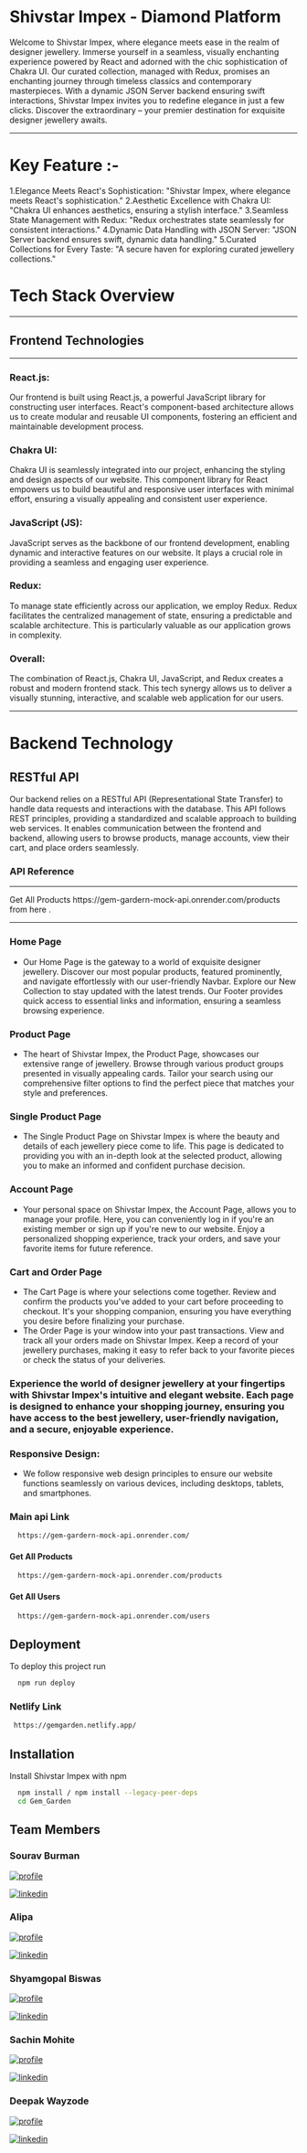 <h1>Shivstar Impex - Diamond Platform</h1>
Welcome to Shivstar Impex, where elegance meets ease in the realm of designer jewellery. Immerse yourself in a seamless, visually enchanting experience powered by React and adorned with the chic sophistication of Chakra UI. Our curated collection, managed with Redux, promises an enchanting journey through timeless classics and contemporary masterpieces. With a dynamic JSON Server backend ensuring swift interactions, Shivstar Impex invites you to redefine elegance in just a few clicks. Discover the extraordinary – your premier destination for exquisite designer jewellery awaits.

<hr>

<h1>Key Feature :-</h1>

1.Elegance Meets React's Sophistication: "Shivstar Impex, where elegance meets React's sophistication."
2.Aesthetic Excellence with Chakra UI: "Chakra UI enhances aesthetics, ensuring a stylish interface."
3.Seamless State Management with Redux: "Redux orchestrates state seamlessly for consistent interactions."
4.Dynamic Data Handling with JSON Server: "JSON Server backend ensures swift, dynamic data handling."
5.Curated Collections for Every Taste: "A secure haven for exploring curated jewellery collections."

<h1>Tech Stack Overview</h1>
<hr>
<h2>Frontend Technologies</h2>
<hr>
<h3>React.js:</h3>
Our frontend is built using React.js, a powerful JavaScript library for constructing user interfaces. React's component-based architecture allows us to create modular and reusable UI components, fostering an efficient and maintainable development process.

<h3>Chakra UI:</h3>
Chakra UI is seamlessly integrated into our project, enhancing the styling and design aspects of our website. This component library for React empowers us to build beautiful and responsive user interfaces with minimal effort, ensuring a visually appealing and consistent user experience.

<h3>JavaScript (JS):</h3>
JavaScript serves as the backbone of our frontend development, enabling dynamic and interactive features on our website. It plays a crucial role in providing a seamless and engaging user experience.

<h3>Redux:</h3>
To manage state efficiently across our application, we employ Redux. Redux facilitates the centralized management of state, ensuring a predictable and scalable architecture. This is particularly valuable as our application grows in complexity.

<h3>Overall:</h3>
The combination of React.js, Chakra UI, JavaScript, and Redux creates a robust and modern frontend stack. This tech synergy allows us to deliver a visually stunning, interactive, and scalable web application for our users.

<hr>

<h1>Backend Technology</h1>
<h2>RESTful API</h2>
Our backend relies on a RESTful API (Representational State Transfer) to handle data requests and interactions with the database. This API follows REST principles, providing a standardized and scalable approach to building web services. It enables communication between the frontend and backend, allowing users to browse products, manage accounts, view their cart, and place orders seamlessly.

<h3>API Reference</h3>
<hr>
Get All Products
  https://gem-gardern-mock-api.onrender.com/products  
  from here .

<hr>

### Home Page

-   Our Home Page is the gateway to a world of exquisite designer jewellery. Discover our most popular products, featured prominently, and navigate effortlessly with our user-friendly Navbar. Explore our New Collection to stay updated with the latest trends. Our Footer provides quick access to essential links and information, ensuring a seamless browsing experience.

### Product Page

-   The heart of Shivstar Impex, the Product Page, showcases our extensive range of jewellery. Browse through various product groups presented in visually appealing cards. Tailor your search using our comprehensive filter options to find the perfect piece that matches your style and preferences.

### Single Product Page

-   The Single Product Page on Shivstar Impex is where the beauty and details of each jewellery piece come to life. This page is dedicated to providing you with an in-depth look at the selected product, allowing you to make an informed and confident purchase decision.

### Account Page

-   Your personal space on Shivstar Impex, the Account Page, allows you to manage your profile. Here, you can conveniently log in if you're an existing member or sign up if you're new to our website. Enjoy a personalized shopping experience, track your orders, and save your favorite items for future reference.

### Cart and Order Page

-   The Cart Page is where your selections come together. Review and confirm the products you've added to your cart before proceeding to checkout. It's your shopping companion, ensuring you have everything you desire before finalizing your purchase.
-   The Order Page is your window into your past transactions. View and track all your orders made on Shivstar Impex. Keep a record of your jewellery purchases, making it easy to refer back to your favorite pieces or check the status of your deliveries.

### Experience the world of designer jewellery at your fingertips with Shivstar Impex's intuitive and elegant website. Each page is designed to enhance your shopping journey, ensuring you have access to the best jewellery, user-friendly navigation, and a secure, enjoyable experience.

### Responsive Design:

-   We follow responsive web design principles to ensure our website functions seamlessly on various devices, including desktops, tablets, and smartphones.

### Main api Link

```bash
  https://gem-gardern-mock-api.onrender.com/
```

#### Get All Products

```bash
  https://gem-gardern-mock-api.onrender.com/products
```

#### Get All Users

```bash
  https://gem-gardern-mock-api.onrender.com/users
```

## Deployment

To deploy this project run

```bash
  npm run deploy
```

### Netlify Link

```bash
 https://gemgarden.netlify.app/
```

## Installation

Install Shivstar Impex with npm

```bash
  npm install / npm install --legacy-peer-deps
  cd Gem_Garden
```

## Team Members

### Sourav Burman

[![profile](https://img.shields.io/badge/Github-000?style=for-the-badge&logo=ko-fi&logoColor=white)](https://github.com/SourabhBurman)

[![linkedin](https://img.shields.io/badge/Linkedin-0A66C2?style=for-the-badge&logo=linkedin&logoColor=white)](https://www.linkedin.com/in/sourabh-burman/)

### Alipa

[![profile](https://img.shields.io/badge/Github-000?style=for-the-badge&logo=ko-fi&logoColor=white)](https://github.com/Alipakkr)

[![linkedin](https://img.shields.io/badge/Linkedin-0A66C2?style=for-the-badge&logo=linkedin&logoColor=white)](https://www.linkedin.com/in/alipa-55b365285/)

### Shyamgopal Biswas

[![profile](https://img.shields.io/badge/Github-000?style=for-the-badge&logo=ko-fi&logoColor=white)](https://github.com/S-G-Biswas)

[![linkedin](https://img.shields.io/badge/Linkedin-0A66C2?style=for-the-badge&logo=linkedin&logoColor=white)](https://www.linkedin.com/in/shyamgopal-biswas-08ab44198/)

### Sachin Mohite

[![profile](https://img.shields.io/badge/Github-000?style=for-the-badge&logo=ko-fi&logoColor=white)](https://github.com/sachin708)

[![linkedin](https://img.shields.io/badge/Linkedin-0A66C2?style=for-the-badge&logo=linkedin&logoColor=white)](https://www.linkedin.com/in/sachin-mohite-0893a7203/)

### Deepak Wayzode

[![profile](https://img.shields.io/badge/Github-000?style=for-the-badge&logo=ko-fi&logoColor=white)](https://github.com/Deepak9657568826)

[![linkedin](https://img.shields.io/badge/Linkedin-0A66C2?style=for-the-badge&logo=linkedin&logoColor=white)](https://www.linkedin.com/in/deepak-wayzode-b06776188/)
